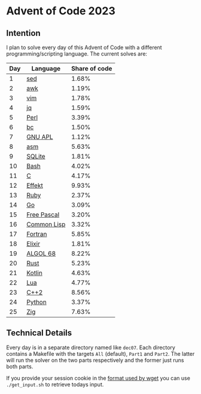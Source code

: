 # Advent of Code 2023

## Intention

I plan to solve every day of this Advent of Code with a different programming/scripting language. The current solves are:

| Day | Language                                                              | Share of code |
| --- | --------------------------------------------------------------------- | ------------- |
| 1   | [sed](https://www.gnu.org/software/sed/manual/sed.html)               | 1.68%         |
| 2   | [awk](https://www.gnu.org/software/gawk/manual/gawk.html)             | 1.19%         |
| 3   | [vim](https://www.vim.org/)                                           | 1.78%         |
| 4   | [jq](https://jqlang.github.io/jq/)                                    | 1.59%         |
| 5   | [Perl](https://www.perl.org/)                                         | 3.39%         |
| 6   | [bc](https://www.gnu.org/software/bc/manual/html_chapter/bc_toc.html) | 1.50%         |
| 7   | [GNU APL](https://www.gnu.org/software/apl/)                          | 1.12%         |
| 8   | [asm](https://en.wikipedia.org/wiki/Assembly_language)                | 5.63%         |
| 9   | [SQLite](https://www.sqlite.org/docs.html)                            | 1.81%         |
| 10  | [Bash](https://www.gnu.org/software/bash/manual/html_node/index.html) | 4.02%         |
| 11  | [C](https://www.open-std.org/jtc1/sc22/wg14/)                         | 4.17%         |
| 12  | [Effekt](https://effekt-lang.org/)                                    | 9.93%         |
| 13  | [Ruby](https://www.ruby-lang.org/en/)                                 | 2.37%         |
| 14  | [Go](https://go.dev/)                                                 | 3.09%         |
| 15  | [Free Pascal](https://www.freepascal.org/)                            | 3.20%         |
| 16  | [Common Lisp](https://lisp-lang.org/)                                 | 3.32%         |
| 17  | [Fortran](https://fortran-lang.org/)                                  | 5.85%         |
| 18  | [Elixir](https://elixir-lang.org/docs.html)                           | 1.81%         |
| 19  | [ALGOL 68](https://en.wikipedia.org/wiki/ALGOL_68)                    | 8.22%         |
| 20  | [Rust](https://www.rust-lang.org/)                                    | 5.23%         |
| 21  | [Kotlin](https://kotlinlang.org/)                                     | 4.63%         |
| 22  | [Lua](https://lua.org/docs.html)                                      | 4.77%         |
| 23  | [C++2](https://github.com/hsutter/cppfront/tree/main)                 | 8.56%         |
| 24  | [Python](https://docs.python.org/3/)                                  | 3.37%         |
| 25  | [Zig](https://ziglang.org/)                                           | 7.63%         |

## Technical Details

Every day is in a separate directory named like `dec07`. Each directory contains a Makefile with the targets `All` (default), `Part1` and `Part2`. The latter will run the solver on the two parts respectively and the former just runs both parts.

If you provide your session cookie in the [format used by wget](https://unix.stackexchange.com/questions/36531/format-of-cookies-when-using-wget) you can use `./get_input.sh` to retrieve todays input.
